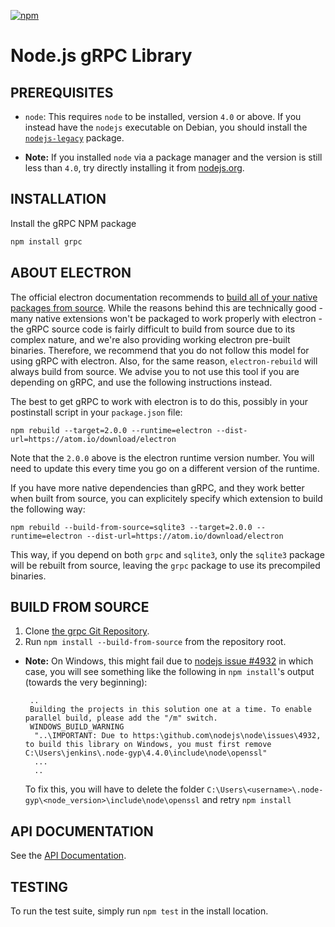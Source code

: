 [![npm](https://img.shields.io/npm/v/grpc.svg)](https://www.npmjs.com/package/grpc)
# Node.js gRPC Library

## PREREQUISITES
- `node`: This requires `node` to be installed, version `4.0` or above. If you instead have the `nodejs` executable on Debian, you should install the [`nodejs-legacy`](https://packages.debian.org/sid/nodejs-legacy) package.

- **Note:** If you installed `node` via a package manager and the version is still less than `4.0`, try directly installing it from [nodejs.org](https://nodejs.org).

## INSTALLATION

Install the gRPC NPM package

```sh
npm install grpc
```

## ABOUT ELECTRON

The official electron documentation recommends to [build all of your native packages from source](https://electronjs.org/docs/tutorial/using-native-node-modules#modules-that-rely-on-node-pre-gyp). While the reasons behind this are technically good - many native extensions won't be packaged to work properly with electron - the gRPC source code is fairly difficult to build from source due to its complex nature, and we're also providing working electron pre-built binaries. Therefore, we recommend that you do not follow this model for using gRPC with electron. Also, for the same reason, `electron-rebuild` will always build from source. We advise you to not use this tool if you are depending on gRPC, and use the following instructions instead.

The best to get gRPC to work with electron is to do this, possibly in your postinstall script in your `package.json` file:

```
npm rebuild --target=2.0.0 --runtime=electron --dist-url=https://atom.io/download/electron
```

Note that the `2.0.0` above is the electron runtime version number. You will need to update this every time you go on a different version of the runtime.

If you have more native dependencies than gRPC, and they work better when built from source, you can explicitely specify which extension to build the following way:

```
npm rebuild --build-from-source=sqlite3 --target=2.0.0 --runtime=electron --dist-url=https://atom.io/download/electron
```

This way, if you depend on both `grpc` and `sqlite3`, only the `sqlite3` package will be rebuilt from source, leaving the `grpc` package to use its precompiled binaries.

## BUILD FROM SOURCE
 1. Clone [the grpc Git Repository](https://github.com/grpc/grpc).
 2. Run `npm install --build-from-source` from the repository root.

 - **Note:** On Windows, this might fail due to [nodejs issue #4932](https://github.com/nodejs/node/issues/4932) in which case, you will see something like the following in `npm install`'s output (towards the very beginning):

    ```
     ..
     Building the projects in this solution one at a time. To enable parallel build, please add the "/m" switch.
     WINDOWS_BUILD_WARNING
      "..\IMPORTANT: Due to https:\github.com\nodejs\node\issues\4932, to build this library on Windows, you must first remove C:\Users\jenkins\.node-gyp\4.4.0\include\node\openssl"
      ...
      ..
    ```

    To fix this, you will have to delete the folder `C:\Users\<username>\.node-gyp\<node_version>\include\node\openssl` and retry `npm install`

## API DOCUMENTATION

See the [API Documentation](https://grpc.io/grpc/node/).

## TESTING
To run the test suite, simply run `npm test` in the install location.

